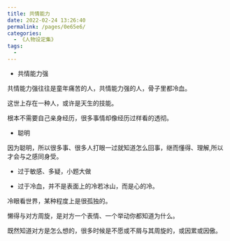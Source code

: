 ```yaml
---
title: 共情能力
date: 2022-02-24 13:26:40
permalink: /pages/0e65e6/
categories:
  - 《人物设定集》
tags:
  - 
---
```




- 共情能力强

共情能力强往往是童年痛苦的人，共情能力强的人，骨子里都冷血。



这世上存在一种人，或许是天生的技能。

根本不需要自己亲身经历，很多事情却像经历过样看的透彻。

- 聪明

因为聪明，所以很多事、很多人打眼一过就知道怎么回事，继而懂得、理解,所以才会与之感同身受。



- 过于敏感、多疑，小题大做

- 过于冷血，并不是表面上的冷若冰山，而是心的冷。

冷眼看世界，某种程度上是很孤独的。

懒得与对方周旋，是对方一个表情、一个举动你都知道为什么。

既然知道对方是怎么想的，很多时候是不愿或不屑与其周旋的，或因累或因傲。



